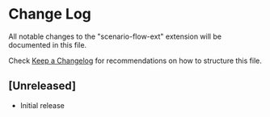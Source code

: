 # Change Log

All notable changes to the "scenario-flow-ext" extension will be documented in this file.

Check [Keep a Changelog](http://keepachangelog.com/) for recommendations on how to structure this file.

## [Unreleased]

- Initial release